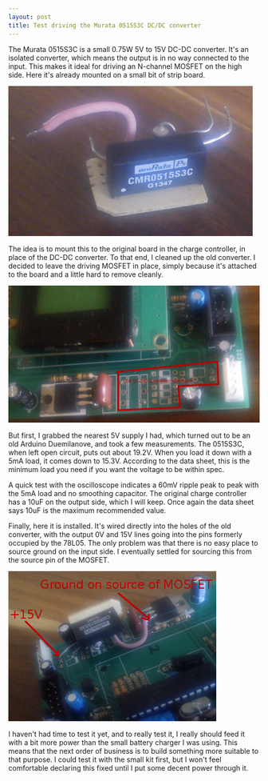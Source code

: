 ```yaml
---
layout: post
title: Test driving the Murata 0515S3C DC/DC converter
---
```


The Murata 0515S3C is a small 0.75W 5V to 15V DC-DC converter. It's an
isolated converter, which means the output is in no way connected to the
input. This makes it ideal for driving an N-channel MOSFET on the high side.
Here it's already mounted on a small bit of strip board.

![Murata 0515s3c](/assets/murata_05015_plan.jpg)

The idea is to mount this to the original board in the charge controller, in
place of the DC-DC converter. To that end, I cleaned up the old converter. I
decided to leave the driving MOSFET in place, simply because it's attached to
the board and a little hard to remove cleanly.

![Getting ready](/assets/microcare-stripped-dc-dc-converter.jpg)

But first, I grabbed the nearest 5V supply I had, which turned out to be an old
Arduino Duemilanove, and took a few measurements. The 0515S3C, when left open
circuit, puts out about 19.2V. When you load it down with a 5mA load, it comes
down to 15.3V. According to the data sheet, this is the minimum load you need
if you want the voltage to be within spec.

A quick test with the oscilloscope indicates a 60mV ripple peak to peak with
the 5mA load and no smoothing capacitor. The original charge controller has
a 10uF on the output side, which I will keep. Once again the data sheet says
10uF is the maximum recommended value.

Finally, here it is installed. It's wired directly into the holes of the old
converter, with the output 0V and 15V lines going into the pins formerly
occupied by the 78L05. The only problem was that there is no easy place to
source ground on the input side. I eventually settled for sourcing this from
the source pin of the MOSFET.

![Installed](/assets/murata_0515_in_microcare.jpg)

I haven't had time to test it yet, and to really test it, I really should feed
it with a bit more power than the small battery charger I was using. This means
that the next order of business is to build something more suitable to that
purpose. I could test it with the small kit first, but I won't feel comfortable
declaring this fixed until I put some decent power through it.
